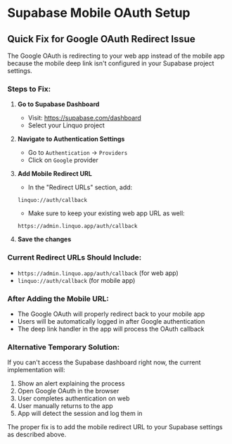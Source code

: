 # Supabase Mobile OAuth Setup

## Quick Fix for Google OAuth Redirect Issue

The Google OAuth is redirecting to your web app instead of the mobile app because the mobile deep link isn't configured in your Supabase project settings.

### Steps to Fix:

1. **Go to Supabase Dashboard**
   - Visit: https://supabase.com/dashboard
   - Select your Linquo project

2. **Navigate to Authentication Settings**
   - Go to `Authentication` → `Providers`
   - Click on `Google` provider

3. **Add Mobile Redirect URL**
   - In the "Redirect URLs" section, add:
   ```
   linquo://auth/callback
   ```
   - Make sure to keep your existing web app URL as well:
   ```
   https://admin.linquo.app/auth/callback
   ```

4. **Save the changes**

### Current Redirect URLs Should Include:
- `https://admin.linquo.app/auth/callback` (for web app)
- `linquo://auth/callback` (for mobile app)

### After Adding the Mobile URL:
- The Google OAuth will properly redirect back to your mobile app
- Users will be automatically logged in after Google authentication
- The deep link handler in the app will process the OAuth callback

### Alternative Temporary Solution:
If you can't access the Supabase dashboard right now, the current implementation will:
1. Show an alert explaining the process
2. Open Google OAuth in the browser
3. User completes authentication on web
4. User manually returns to the app
5. App will detect the session and log them in

The proper fix is to add the mobile redirect URL to your Supabase settings as described above.
